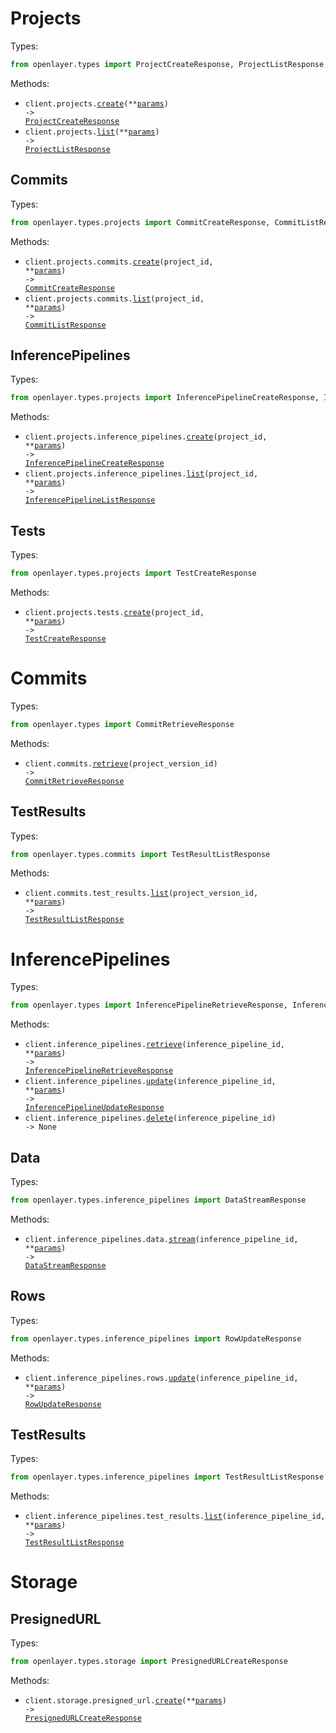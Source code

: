 # Projects

Types:

```python
from openlayer.types import ProjectCreateResponse, ProjectListResponse
```

Methods:

- <code title="post /projects">client.projects.<a href="./src/openlayer/resources/projects/projects.py">create</a>(\*\*<a href="src/openlayer/types/project_create_params.py">params</a>) -> <a href="./src/openlayer/types/project_create_response.py">ProjectCreateResponse</a></code>
- <code title="get /projects">client.projects.<a href="./src/openlayer/resources/projects/projects.py">list</a>(\*\*<a href="src/openlayer/types/project_list_params.py">params</a>) -> <a href="./src/openlayer/types/project_list_response.py">ProjectListResponse</a></code>

## Commits

Types:

```python
from openlayer.types.projects import CommitCreateResponse, CommitListResponse
```

Methods:

- <code title="post /projects/{projectId}/versions">client.projects.commits.<a href="./src/openlayer/resources/projects/commits.py">create</a>(project_id, \*\*<a href="src/openlayer/types/projects/commit_create_params.py">params</a>) -> <a href="./src/openlayer/types/projects/commit_create_response.py">CommitCreateResponse</a></code>
- <code title="get /projects/{projectId}/versions">client.projects.commits.<a href="./src/openlayer/resources/projects/commits.py">list</a>(project_id, \*\*<a href="src/openlayer/types/projects/commit_list_params.py">params</a>) -> <a href="./src/openlayer/types/projects/commit_list_response.py">CommitListResponse</a></code>

## InferencePipelines

Types:

```python
from openlayer.types.projects import InferencePipelineCreateResponse, InferencePipelineListResponse
```

Methods:

- <code title="post /projects/{projectId}/inference-pipelines">client.projects.inference_pipelines.<a href="./src/openlayer/resources/projects/inference_pipelines.py">create</a>(project_id, \*\*<a href="src/openlayer/types/projects/inference_pipeline_create_params.py">params</a>) -> <a href="./src/openlayer/types/projects/inference_pipeline_create_response.py">InferencePipelineCreateResponse</a></code>
- <code title="get /projects/{projectId}/inference-pipelines">client.projects.inference_pipelines.<a href="./src/openlayer/resources/projects/inference_pipelines.py">list</a>(project_id, \*\*<a href="src/openlayer/types/projects/inference_pipeline_list_params.py">params</a>) -> <a href="./src/openlayer/types/projects/inference_pipeline_list_response.py">InferencePipelineListResponse</a></code>

## Tests

Types:

```python
from openlayer.types.projects import TestCreateResponse
```

Methods:

- <code title="post /projects/{projectId}/tests">client.projects.tests.<a href="./src/openlayer/resources/projects/tests.py">create</a>(project_id, \*\*<a href="src/openlayer/types/projects/test_create_params.py">params</a>) -> <a href="./src/openlayer/types/projects/test_create_response.py">TestCreateResponse</a></code>

# Commits

Types:

```python
from openlayer.types import CommitRetrieveResponse
```

Methods:

- <code title="get /versions/{projectVersionId}">client.commits.<a href="./src/openlayer/resources/commits/commits.py">retrieve</a>(project_version_id) -> <a href="./src/openlayer/types/commit_retrieve_response.py">CommitRetrieveResponse</a></code>

## TestResults

Types:

```python
from openlayer.types.commits import TestResultListResponse
```

Methods:

- <code title="get /versions/{projectVersionId}/results">client.commits.test_results.<a href="./src/openlayer/resources/commits/test_results.py">list</a>(project_version_id, \*\*<a href="src/openlayer/types/commits/test_result_list_params.py">params</a>) -> <a href="./src/openlayer/types/commits/test_result_list_response.py">TestResultListResponse</a></code>

# InferencePipelines

Types:

```python
from openlayer.types import InferencePipelineRetrieveResponse, InferencePipelineUpdateResponse
```

Methods:

- <code title="get /inference-pipelines/{inferencePipelineId}">client.inference_pipelines.<a href="./src/openlayer/resources/inference_pipelines/inference_pipelines.py">retrieve</a>(inference_pipeline_id, \*\*<a href="src/openlayer/types/inference_pipeline_retrieve_params.py">params</a>) -> <a href="./src/openlayer/types/inference_pipeline_retrieve_response.py">InferencePipelineRetrieveResponse</a></code>
- <code title="put /inference-pipelines/{inferencePipelineId}">client.inference_pipelines.<a href="./src/openlayer/resources/inference_pipelines/inference_pipelines.py">update</a>(inference_pipeline_id, \*\*<a href="src/openlayer/types/inference_pipeline_update_params.py">params</a>) -> <a href="./src/openlayer/types/inference_pipeline_update_response.py">InferencePipelineUpdateResponse</a></code>
- <code title="delete /inference-pipelines/{inferencePipelineId}">client.inference_pipelines.<a href="./src/openlayer/resources/inference_pipelines/inference_pipelines.py">delete</a>(inference_pipeline_id) -> None</code>

## Data

Types:

```python
from openlayer.types.inference_pipelines import DataStreamResponse
```

Methods:

- <code title="post /inference-pipelines/{inferencePipelineId}/data-stream">client.inference_pipelines.data.<a href="./src/openlayer/resources/inference_pipelines/data.py">stream</a>(inference_pipeline_id, \*\*<a href="src/openlayer/types/inference_pipelines/data_stream_params.py">params</a>) -> <a href="./src/openlayer/types/inference_pipelines/data_stream_response.py">DataStreamResponse</a></code>

## Rows

Types:

```python
from openlayer.types.inference_pipelines import RowUpdateResponse
```

Methods:

- <code title="put /inference-pipelines/{inferencePipelineId}/rows">client.inference_pipelines.rows.<a href="./src/openlayer/resources/inference_pipelines/rows.py">update</a>(inference_pipeline_id, \*\*<a href="src/openlayer/types/inference_pipelines/row_update_params.py">params</a>) -> <a href="./src/openlayer/types/inference_pipelines/row_update_response.py">RowUpdateResponse</a></code>

## TestResults

Types:

```python
from openlayer.types.inference_pipelines import TestResultListResponse
```

Methods:

- <code title="get /inference-pipelines/{inferencePipelineId}/results">client.inference_pipelines.test_results.<a href="./src/openlayer/resources/inference_pipelines/test_results.py">list</a>(inference_pipeline_id, \*\*<a href="src/openlayer/types/inference_pipelines/test_result_list_params.py">params</a>) -> <a href="./src/openlayer/types/inference_pipelines/test_result_list_response.py">TestResultListResponse</a></code>

# Storage

## PresignedURL

Types:

```python
from openlayer.types.storage import PresignedURLCreateResponse
```

Methods:

- <code title="post /storage/presigned-url">client.storage.presigned_url.<a href="./src/openlayer/resources/storage/presigned_url.py">create</a>(\*\*<a href="src/openlayer/types/storage/presigned_url_create_params.py">params</a>) -> <a href="./src/openlayer/types/storage/presigned_url_create_response.py">PresignedURLCreateResponse</a></code>
